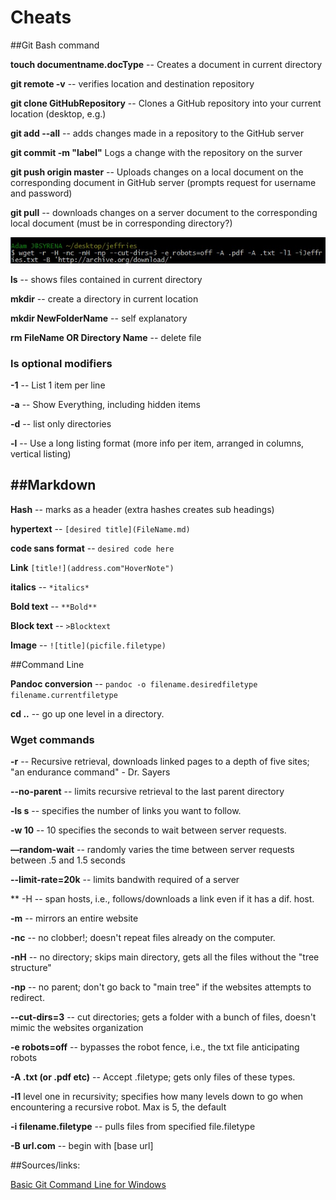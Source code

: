 Cheats
======

##Git Bash command

**touch documentname.docType** -- Creates a document in current
directory

**git remote -v** -- verifies location and destination repository 

**git clone GitHubRepository** -- Clones a GitHub repository into your
current location (desktop, e.g.)

**git add --all** -- adds changes made in a repository to the GitHub
server

**git commit -m "label"** Logs a change with the repository on the
surver

**git push origin master** -- Uploads changes on a local document on the
corresponding document in GitHub server (prompts request for username
and password)

**git pull** -- downloads changes on a server document to the
corresponding local document (must be in corresponding directory?)

![Longest command ever](LongCommand.jpg)

**ls** -- shows files contained in current directory

**mkdir** -- create a directory in current location

**mkdir NewFolderName** -- self explanatory

**rm FileName OR Directory Name** -- delete file

### ls optional modifiers
**-1** -- List 1 item per line

**-a** -- Show Everything, including hidden items

**-d** -- list only directories

**-l** -- Use a long listing format (more info per item, arranged in columns, vertical listing)

##Markdown
--------

**Hash** -- marks as a header (extra hashes creates sub headings)

**hypertext** -- `[desired title](FileName.md)`

**code sans format** -- `desired code here`

**Link** `[title!](address.com"HoverNote")`

**italics** -- `*italics*`

**Bold text** -- `**Bold**`

**Block text** -- `>Blocktext`

**Image** -- `![title](picfile.filetype)`

##Command Line

**Pandoc conversion** -- `pandoc -o filename.desiredfiletype filename.currentfiletype`

**cd ..** -- go up one level in a directory.

### Wget commands
**-r** -- Recursive retrieval, downloads linked pages to a depth of five sites; "an endurance command" - Dr. Sayers

**--no-parent** -- limits recursive retrieval to the last parent directory

**-ls s** -- specifies the number of links you want to follow.

**-w 10** -- 10 specifies the seconds to wait between server requests. 

**––random-wait** -- randomly varies the time between server requests between .5 and 1.5 seconds

**--limit-rate=20k** -- limits bandwith required of a server 

** -H -- span hosts, i.e., follows/downloads a link even if it has a dif. host.

**-m** -- mirrors an entire website

**-nc** -- no clobber!; doesn't repeat files already on the computer. 

**-nH** -- no directory; skips main directory, gets all the files without the "tree structure"

**-np** -- no parent; don't go back to "main tree" if the websites attempts to redirect. 

**--cut-dirs=3** -- cut directories; gets a folder with a bunch of files, doesn't mimic the websites organization

**-e robots=off** -- bypasses the robot fence, i.e., the txt file anticipating robots

**-A .txt (or .pdf etc)** -- Accept .filetype; gets only files of these types. 

**-l1** level one in recursivity; specifies how many levels down to go when encountering a recursive robot. Max is 5, the default

**-i filename.filetype** -- pulls files from specified file.filetype

**-B url.com** -- begin with [base url]

##Sources/links: 

[Basic Git Command Line for Windows](http://www.codeproject.com/Articles/457305/Basic-Git-Command-Line-Reference-for-Windows-Users "A solid resource of basic commands")
